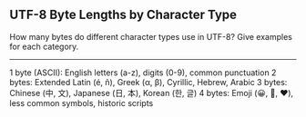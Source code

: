 ## UTF-8 Byte Lengths by Character Type

How many bytes do different character types use in UTF-8? Give examples for each category.

---

1 byte (ASCII): English letters (a-z), digits (0-9), common punctuation
2 bytes: Extended Latin (é, ñ), Greek (α, β), Cyrillic, Hebrew, Arabic
3 bytes: Chinese (中, 文), Japanese (日, 本), Korean (한, 글)
4 bytes: Emoji (😀, 🦀, ❤️), less common symbols, historic scripts


